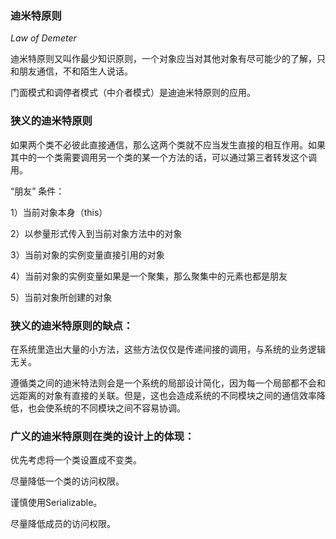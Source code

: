 ### 迪米特原则

*Law of Demeter*

迪米特原则又叫作最少知识原则，一个对象应当对其他对象有尽可能少的了解，只和朋友通信，不和陌生人说话。

门面模式和调停者模式（中介者模式）是迪迪米特原则的应用。

### 狭义的迪米特原则

如果两个类不必彼此直接通信，那么这两个类就不应当发生直接的相互作用。如果其中的一个类需要调用另一个类的某一个方法的话，可以通过第三者转发这个调用。

“朋友” 条件：

1）当前对象本身（this）

2）以参量形式传入到当前对象方法中的对象

3）当前对象的实例变量直接引用的对象

4）当前对象的实例变量如果是一个聚集，那么聚集中的元素也都是朋友

5）当前对象所创建的对象

### 狭义的迪米特原则的缺点：

在系统里造出大量的小方法，这些方法仅仅是传递间接的调用，与系统的业务逻辑无关。

遵循类之间的迪米特法则会是一个系统的局部设计简化，因为每一个局部都不会和远距离的对象有直接的关联。但是，这也会造成系统的不同模块之间的通信效率降低，也会使系统的不同模块之间不容易协调。

### 广义的迪米特原则在类的设计上的体现：

优先考虑将一个类设置成不变类。

尽量降低一个类的访问权限。

谨慎使用Serializable。

尽量降低成员的访问权限。